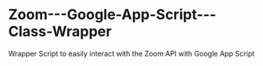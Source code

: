 # Zoom---Google-App-Script---Class-Wrapper
Wrapper Script to easily interact with the Zoom API with Google App Script
